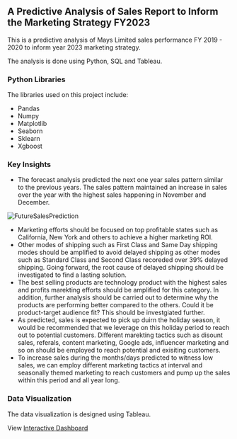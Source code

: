 ## A Predictive Analysis of Sales Report to Inform the Marketing Strategy FY2023
This is a predictive analysis of Mays Limited sales performance FY 2019 - 2020 to inform year 2023 marketing strategy.

The analysis is done using Python, SQL and Tableau.

### Python Libraries
The libraries used on this project include:
- Pandas
- Numpy
- Matplotlib
- Seaborn
- Sklearn
- Xgboost

### Key Insights
- The forecast analysis predicted the next one year sales pattern similar to the previous years. The sales pattern maintained an increase in sales over the year with the highest sales happening in November and December.
 
 ![FutureSalesPrediction](https://user-images.githubusercontent.com/113240043/207306559-d18221d3-41bf-4116-ad59-07595d196158.png)
 
- Marketing efforts should be focused on top profitable states such as California, New York and others to achieve a higher marketing ROI.
- Other modes of shipping such as First Class and Same Day shipping modes should be amplified to avoid delayed shipping as other modes such as Standard Class and Second Class recoreded over 39% delayed shipping. Going forward, the root cause of delayed shipping should be investigated to find a lasting solution.
- The best selling products are technology product with the highest sales and profits marekting efforts should be amplified for this category. In addition, further analysis should be carried out to determine why the products are performing better compared to the others. Could it be product-target audience fit? This should be investgiated further. 
- As predicted, sales is expected to pick up duirn the holiday season, it would be recommended that we leverage on this holiday period to reach out to potential customers. Different marekting tactics such as disount sales, referals, content marketing, Google ads, influencer marketing and so on should be employed to reach potential and exisiting customers.
- To increase sales during the months/days predicted to witness low sales, we can employ different marketing tactics at interval and seasonally themed marketing to reach customers and pump up the sales within this period and all year long. 

### Data Visualization
The data visualization is designed using Tableau.

View [Interactive Dashboard](https://public.tableau.com/views/SalesPerfromanceAnalysis_16709202250510/Story1?:language=en-US&:display_count=n&:origin=viz_share_link)
